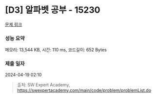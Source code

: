 # [D3] 알파벳 공부 - 15230 

[문제 링크](https://swexpertacademy.com/main/code/problem/problemDetail.do?contestProbId=AYLnMQT6vPADFATf) 

### 성능 요약

메모리: 13,544 KB, 시간: 110 ms, 코드길이: 652 Bytes

### 제출 일자

2024-04-19 02:10



> 출처: SW Expert Academy, https://swexpertacademy.com/main/code/problem/problemList.do